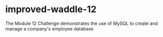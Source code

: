 # improved-waddle-12
The Module 12 Challenge demonstrates the use of MySQL to create and manage a company's employee database
